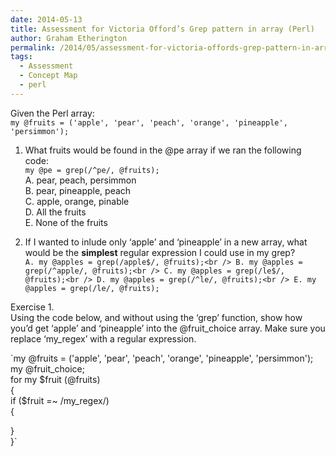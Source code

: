 ```yaml
---
date: 2014-05-13
title: Assessment for Victoria Offord’s Grep pattern in array (Perl)
author: Graham Etherington
permalink: /2014/05/assessment-for-victoria-offords-grep-pattern-in-array-perl/
tags:
  - Assessment
  - Concept Map
  - perl
---
```

Given the Perl array:  
`my @fruits = ('apple', 'pear', 'peach', 'orange', 'pineapple', 'persimmon');`

1. What fruits would be found in the @pe array if we ran the following code:  
`my @pe = grep(/^pe/, @fruits);`  
A. pear, peach, persimmon  
B. pear, pineapple, peach  
C. apple, orange, pinable  
D. All the fruits  
E. None of the fruits

2. If I wanted to inlude only ‘apple’ and ‘pineapple’ in a new array, what would be the **simplest** regular expression I could use in my grep?  
`A. my @apples = grep(/apple$/, @fruits);<br />
B. my @apples = grep(/^apple/, @fruits);<br />
C. my @apples = grep(/le$/, @fruits);<br />
D. my @apples = grep(/^le/, @fruits);<br />
E. my @apples = grep(/le/, @fruits);`

Exercise 1.  
Using the code below, and without using the ‘grep’ function, show how you’d get ‘apple’ and ‘pineapple’ into the @fruit\_choice array. Make sure you replace ‘my\_regex’ with a regular expression.

`my @fruits = ('apple', 'pear', 'peach', 'orange', 'pineapple', 'persimmon');<br />
my @fruit_choice;<br />
for my $fruit (@fruits)<br />
{<br />
    if ($fruit =~ /my_regex/)<br />
    {</p>
<p>    }<br />
}`
